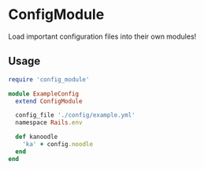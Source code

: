 ConfigModule
=============

Load important configuration files into their own modules!

Usage
-----

```ruby
require 'config_module'

module ExampleConfig
  extend ConfigModule

  config_file './config/example.yml'
  namespace Rails.env

  def kanoodle
    'ka' + config.noodle
  end
end
```
